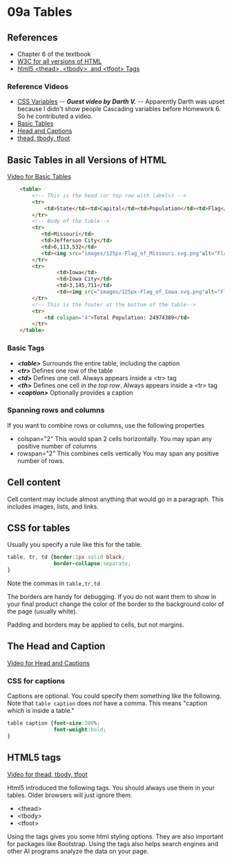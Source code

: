 # 09a Tables

## References

* Chapter 6 of the textbook
* [W3C for all versions of HTML](https://www.w3schools.com/html/html_tables.asp)
* [html5 &lt;thead>, &lt;tbody>, and &lt;tfoot> Tags](https://www.w3schools.com/tags/tag_thead.asp)

### Reference Videos

* [CSS Variables](https://mwsu.hosted.panopto.com/Panopto/Pages/Viewer.aspx?id=fcb5a4e4-1a20-4fe0-b605-aae5011db3f6) -- ***Guest video by Darth V.*** -- Apparently Darth was upset because I didn't show people Cascading variables before Homework 6.  So he contributed a video.
* [Basic Tables](https://mwsu.hosted.panopto.com/Panopto/Pages/Viewer.aspx?id=4a545b4e-9ad0-4856-bc3d-aae6005c58f4)
* [Head and Captions](https://mwsu.hosted.panopto.com/Panopto/Pages/Viewer.aspx?id=7a524cc2-dc99-4fe1-97a8-aae6005c58d4)
* [thead, tbody, tfoot](https://mwsu.hosted.panopto.com/Panopto/Pages/Viewer.aspx?id=321adcb5-7119-4402-8318-aae6005c591e)

## Basic Tables in all Versions of HTML

[Video for Basic Tables](https://mwsu.hosted.panopto.com/Panopto/Pages/Viewer.aspx?id=4a545b4e-9ad0-4856-bc3d-aae6005c58f4)

```html
    <table>
        <!-- This is the head (or top row with labels) -->
        <tr>
            <td>State</td><td>Capital</td><td>Population</td><td>Flag</td>
        </tr>
        <!-- Body of the table-->
        <tr>
           <td>Missouri</td>
           <td>Jefferson City</td>
           <td>6,113,532</td>
           <td><img src="images/125px-Flag_of_Missouri.svg.png"alt="Flag of Missouri"></td>
        </tr>
        <tr>
                <td>Iowa</td>
                <td>Iowa City</td>
                <td>3,145,711</td>
                <td><img src="images/125px-Flag_of_Iowa.svg.png"alt="Flag of Iowa"></td>
        </tr>
        <!-- This is the footer at the bottom of the table-->
        <tr>
            <td colspan="4">Total Population: 24974389</td>
        </tr>
    </table>
```

### Basic Tags

* ***&lt;table>*** Surrounds the entire table, including the caption
* ***&lt;tr>*** Defines one row of the table
* ***&lt;td>*** Defines one cell.  Always appears inside a &lt;tr> tag
* ***&lt;th>*** Defines one cell *in the top row*.  Always appears inside a &lt;tr> tag
* ***&lt;caption>*** Optionally provides a caption

### Spanning rows and columns

If you want to combine rows or columns, use the following properties

* colspan="2" This would span 2 cells horizontally.  You may span any positive number of columns
* rowspan="2" This combines cells vertically  You may span any positive number of rows.

## Cell content

Cell content may include almost anything that would go in a paragraph.  This includes images, lists, and links.

## CSS for tables

Usually you specify a rule like this for the table.

```css
table, tr, td {border:1px solid black;
               border-collapse:separate;
}
```
Note the commas in ```table,tr,td``` 

The borders are handy for debugging.  If you do not want them to show in your final product change the color of the border to the background color of the page (usually white).

Padding and borders may be applied to cells, but not margins.

## The Head and Caption

[Video for Head and Captions](https://mwsu.hosted.panopto.com/Panopto/Pages/Viewer.aspx?id=7a524cc2-dc99-4fe1-97a8-aae6005c58d4)

### CSS for captions

Captions are optional.  You could specify them something like the following.  Note that ```table caption``` does *not* have a comma.  This means "caption which is inside a table."  

```css
table caption {font-size:200%;
               font-weight:bold;
}
```

## HTML5 tags

[Video for thead, tbody, tfoot](https://mwsu.hosted.panopto.com/Panopto/Pages/Viewer.aspx?id=321adcb5-7119-4402-8318-aae6005c591e)

Html5 introduced the following tags.  You should always use them in your tables.  Older browsers will just ignore them.  

* &lt;thead>
* &lt;tbody>
* &lt;tfoot>

Using the tags gives you some html styling options.  They are also important for packages like Bootstrap.  Using the tags also helps search engines and other AI programs analyze the data on your page.
